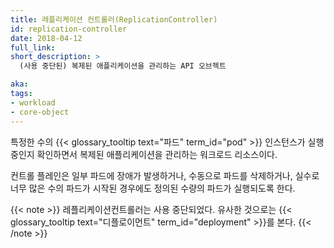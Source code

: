 ```yaml
---
title: 레플리케이션 컨트롤러(ReplicationController)
id: replication-controller
date: 2018-04-12
full_link: 
short_description: >
  (사용 중단된) 복제된 애플리케이션을 관리하는 API 오브젝트

aka: 
tags:
- workload
- core-object
---
```

 특정한 수의 {{< glossary_tooltip text="파드" term_id="pod" >}} 인스턴스가
실행 중인지 확인하면서 복제된 애플리케이션을 관리하는 워크로드 리소스이다.

<!--more--> 

컨트롤 플레인은 일부 파드에 장애가 발생하거나, 수동으로 파드를 삭제하거나,
실수로 너무 많은 수의 파드가 시작된 경우에도 정의된 수량의 파드가 실행되도록 한다.

{{< note >}}
레플리케이션컨트롤러는 사용 중단되었다. 유사한
것으로는 {{< glossary_tooltip text="디플로이먼트" term_id="deployment" >}}를 본다.
{{< /note >}}
